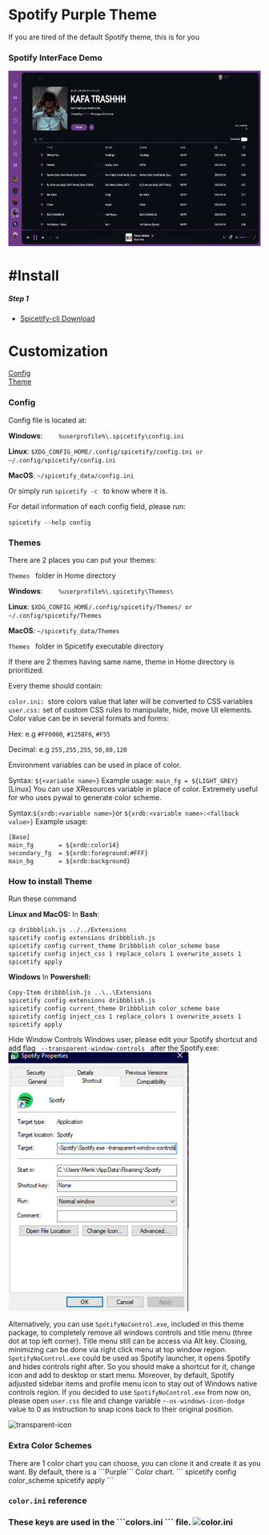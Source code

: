 # Spotify Purple Theme
If you are tired of the default Spotify theme, this is for you

<h3>Spotify InterFace Demo</h3>
 <img Src="https://github.com/Menk50/Spotify-Purple-Theme/blob/master/Demo.png?raw=true" widht="490" height="350" alt="Spotify InterFace Demo" >
<h1>#Install</h1>
 
<h5>Step 1</h3> 
<ul>
 <li> <a href="https://github.com/khanhas/spicetify-cli/wiki/Installation#with-powershell-pre-built-binary"> Spicetify-cli Download</a> </li>
</ul>


<h1> Customization </h1>

<a href="#config">Config </a> <br>
<a href="#themes">Theme </a>


<h3 > <a name="config">Config</a></h3>
Config file is located at:

<b>Windows</b>:
```     %userprofile%\.spicetify\config.ini ```
 
<b>Linux</b>: ``` $XDG_CONFIG_HOME/.config/spicetify/config.ini or ~/.config/spicetify/config.ini ```

<b>MacOS</b>: 
``` ~/spicetify_data/config.ini ```

Or simply run
 ```spicetify -c ```
 to know where it is.

For detail information of each config field, please run:
 
 ``` spicetify --help config  ``` 
 
 <h3 > <a name="themes"> Themes</a> </h3>
 
 There are 2 places you can put your themes:
 

  ``` Themes  ``` folder in Home directory 

  
  <b>Windows</b>:
```     %userprofile%\.spicetify\Themes\ ```
 
<b>Linux</b>: ``` $XDG_CONFIG_HOME/.config/spicetify/Themes/ or ~/.config/spicetify/Themes ```

<b>MacOS</b>: 
``` ~/spicetify_data/Themes ```

``` Themes  ``` folder in Spicetify executable directory 



If there are 2 themes having same name, theme in Home directory is prioritized.

Every theme should contain: 

```color.ini: ```store colors value that later will be converted to CSS variables
```user.css:``` set of custom CSS rules to manipulate, hide, move UI elements.
Color value can be in several formats and forms:

Hex: e.g ```#FF0000```, ```#1258F6```, ```#F55```

Decimal: e.g ```255,255,255```, ```50,80,120```

Environment variables can be used in place of color.

Syntax: ```${<variable name>}```
Example usage: ```main_fg = ${LIGHT_GREY}```
[Linux] You can use XResources variable in place of color. Extremely useful for who uses pywal to generate color scheme.

Syntax:``` ${xrdb:<variable name>} ```or ```${xrdb:<variable name>:<fallback value>}```
Example usage:
```
[Base]
main_fg       = ${xrdb:color14}
secondary_fg  = ${xrdb:foreground:#FFF}
main_bg       = ${xrdb:background}
```

<h3>How to install Theme</h3>

Run these command

<b>Linux and MacOS:</b>
In <b>Bash</b>:

```cd "$(dirname "$(spicetify -c)")/Themes/Dribbblish"
cp dribbblish.js ../../Extensions
spicetify config extensions dribbblish.js
spicetify config current_theme Dribbblish color_scheme base
spicetify config inject_css 1 replace_colors 1 overwrite_assets 1
spicetify apply
```
<b>Windows</b>
In <b>Powershell:</b>

```cd "$(spicetify -c | Split-Path)\Themes\Dribbblish"
Copy-Item dribbblish.js ..\..\Extensions
spicetify config extensions dribbblish.js
spicetify config current_theme Dribbblish color_scheme base
spicetify config inject_css 1 replace_colors 1 overwrite_assets 1
spicetify apply
```

</h3>Hide Window Controls</h3>
Windows user, please edit your Spotify shortcut and add flag <code> --transparent-window-controls </code> after the Spotify.exe:

<img src="https://github.com/Menk50/Spotify-Purple-Theme/blob/master/Capture.PNG?raw=true" alt="transparent-windows-controls">

Alternatively, you can use ```SpotifyNoControl.exe```, included in this theme package, to completely remove all windows controls and title menu (three dot at top left corner). Title menu still can be access via Alt key. Closing, minimizing can be done via right click menu at top window region.
```SpotifyNoControl.exe``` could be used as Spotify launcher, it opens Spotify and hides controls right after. So you should make a shortcut for it, change icon and add to desktop or start menu.
Moreover, by default, Spotify adjusted sidebar items and profile menu icon to stay out of Windows native controls region. If you decided to use ```SpotifyNoControl.exe``` from now on, please open ```user.css``` file and change variable -```-os-windows-icon-dodge``` value to 0 as instruction to snap icons back to their original position.

<img src="https://github.com/Menk50/Spotify-Purple-Theme/blob/master/Capture2.PNG?raw=true" alt="transparent-icon">

<h3>Extra Color Schemes</h3>
There are 1 color chart you can choose, you can clone it and create it as you want. By default, there is a ```Purple``` Color chart.
```
spicetify config color_scheme <scheme name>
spicetify apply
 ```
 
<h3> <code>color.ini</code>  reference <h3> 
 These keys are used in the ```colors.ini ``` file.
 
 <img src="https://github.com/Menk50/Spotify-Purple-Theme/blob/master/color.PNG?raw=true" alt="color.ini">
